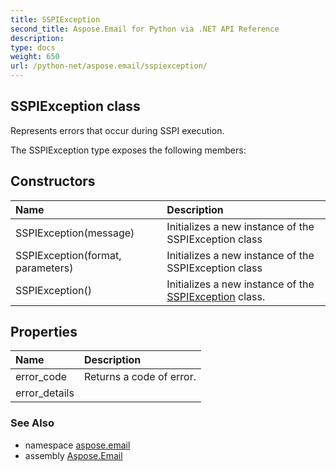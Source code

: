 ```yaml
---
title: SSPIException
second_title: Aspose.Email for Python via .NET API Reference
description: 
type: docs
weight: 650
url: /python-net/aspose.email/sspiexception/
---
```


## SSPIException class

Represents errors that occur during SSPI execution.

The SSPIException type exposes the following members:
## Constructors
| Name | Description |
| :- | :- |
|SSPIException(message)|Initializes a new instance of the SSPIException class|
|SSPIException(format, parameters)|Initializes a new instance of the SSPIException class|
|SSPIException()|Initializes a new instance of the [SSPIException](/email/python-net/aspose.email/sspiexception/) class.|
## Properties
| Name | Description |
| :- | :- |
|error_code|Returns a code of error.|
|error_details|  |

### See Also

* namespace [aspose.email](/email/python-net/aspose.email/)
* assembly [Aspose.Email](/email/python-net/)

